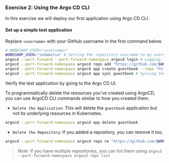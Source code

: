 ### Exercise 2: Using the Argo CD CLI

In this exercise we will deploy our first application using Argo CD CLI.

#### Set up a simple test application

Replace `<username>` with your GitHub username in the first command below.

```sh
# WORKSHOP_USER="<username>"
WORKSHOP_USER="indamutsa" # Setting the repository username to my username
argocd --port-forward --port-forward-namespace argocd login # Logging in to ArgoCD
argocd --port-forward-namespace argocd repo add "https://github.com/$WORKSHOP_USER/ArgoCDRollouts" # Adding the repository to ArgoCD
argocd --port-forward-namespace argocd app create guestbook --repo "https://github.com/$WORKSHOP_USER/ArgoCDRollouts" --path manifests/ArgoCD101-GuestbookManifests --dest-namespace default --dest-server https://kubernetes.default.svc # Creating the application by specifying the repository, path, destination namespace and server
argocd --port-forward-namespace argocd app sync guestbook # Syncing the application
```

Verify the test application by going to the Argo CD UI.

To programmatically delete the resources you've created using ArgoCD, you can use ArgoCD CLI commands similar to how you created them.

- `Delete the Application`: This will delete the `guestbook` application but not its underlying resources in Kubernetes.

```bash
argocd --port-forward-namespace argocd app delete guestbook
```

- `Delete the Repository`: If you added a repository, you can remove it too.

```bash
argocd --port-forward-namespace argocd repo rm "https://github.com/$WORKSHOP_USER/ArgoCDRollouts"
```

> Note: If you have multiple repositories, you can list them using `argocd --port-forward-namespace argocd repo list`
